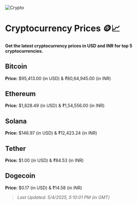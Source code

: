 
![Crypto](https://www.techguide.com.au/wp-content/uploads/2020/11/crypto3.jpeg)

# Cryptocurrency Prices 🪙📈

#### Get the latest cryptocurrency prices in USD and INR for top 5 cryptocurrencies.

## Bitcoin

**Price:** $95,413.00 (in USD) & ₹80,64,945.00 (in INR)

## Ethereum

**Price:** $1,828.49 (in USD) & ₹1,54,556.00 (in INR)

## Solana

**Price:** $146.97 (in USD) & ₹12,423.24 (in INR)

## Tether

**Price:** $1.00 (in USD) & ₹84.53 (in INR)

## Dogecoin

**Price:** $0.17 (in USD) & ₹14.58 (in INR)

> _Last Updated: 5/4/2025, 5:10:01 PM (in GMT)_
